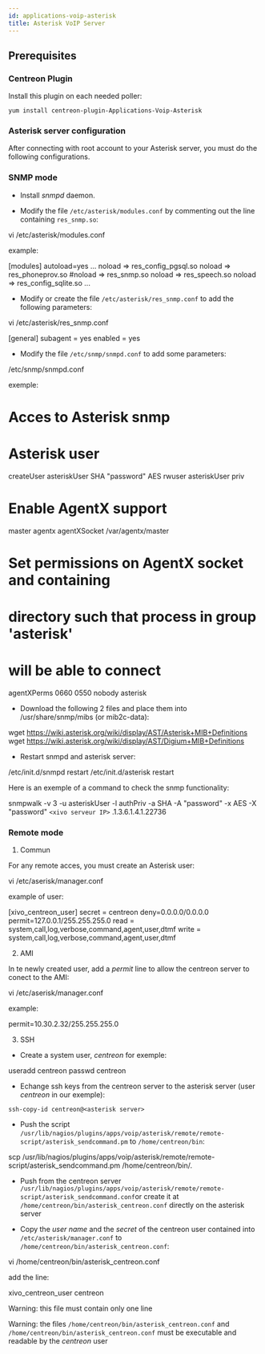```yaml
---
id: applications-voip-asterisk
title: Asterisk VoIP Server
---
```


## Prerequisites

### Centreon Plugin

Install this plugin on each needed poller:

``` shell
yum install centreon-plugin-Applications-Voip-Asterisk
```

### Asterisk server configuration

After connecting with root account to your Asterisk server, you must do the
following configurations.

### SNMP mode

- Install *snmpd* daemon.

- Modify the file `/etc/asterisk/modules.conf` by commenting out the line
containing `res_snmp.so`:

vi /etc/asterisk/modules.conf

example:

[modules] autoload=yes
... noload => res_config_pgsql.so noload => res_phoneprov.so #noload => res_snmp.so noload => res_speech.so noload => res_config_sqlite.so ...

- Modify or create the file `/etc/asterisk/res_snmp.conf` to add the following
parameters:

vi /etc/asterisk/res\_snmp.conf

\[general\] subagent = yes enabled = yes

- Modify the file `/etc/snmp/snmpd.conf` to add some parameters:

/etc/snmp/snmpd.conf

exemple:

# Acces to Asterisk snmp
# Asterisk user
createUser asteriskUser SHA "password" AES
rwuser asteriskUser priv
# Enable AgentX support
master agentx
agentXSocket /var/agentx/master
# Set permissions on AgentX socket and containing
# directory such that process in group 'asterisk'
# will be able to connect
agentXPerms  0660 0550 nobody asterisk

- Download the following 2 files and place them into /usr/share/snmp/mibs (or
mib2c-data):

wget <https://wiki.asterisk.org/wiki/display/AST/Asterisk+MIB+Definitions>
wget <https://wiki.asterisk.org/wiki/display/AST/Digium+MIB+Definitions>

- Restart snmpd and asterisk server:

/etc/init.d/snmpd restart /etc/init.d/asterisk restart

Here is an exemple of a command to check the snmp functionality:

snmpwalk -v 3 -u asteriskUser -l authPriv -a SHA -A "password" -x AES -X "password" `<xivo serveur IP>` .1.3.6.1.4.1.22736

### Remote mode

1.  Commun

For any remote acces, you must create an Asterisk user:

vi /etc/aserisk/manager.conf

example of user:

[xivo_centreon_user]
secret = centreon
deny=0.0.0.0/0.0.0.0
permit=127.0.0.1/255.255.255.0
read = system,call,log,verbose,command,agent,user,dtmf
write = system,call,log,verbose,command,agent,user,dtmf

2.  AMI

In te newly created user, add a *permit* line to allow the centreon server to
conect to the AMI:

vi /etc/aserisk/manager.conf

example:

permit=10.30.2.32/255.255.255.0

3.  SSH

<!-- end list -->

- Create a system user, *centreon* for exemple:

useradd centreon passwd centreon

- Echange ssh keys from the centreon server to the asterisk server (user
*centreon* in our exemple):

`ssh-copy-id centreon@<asterisk server>`

- Push the script
`/usr/lib/nagios/plugins/apps/voip/asterisk/remote/remote-script/asterisk_sendcommand.pm`
to `/home/centreon/bin`:

scp
/usr/lib/nagios/plugins/apps/voip/asterisk/remote/remote-script/asterisk\_sendcommand.pm
/home/centreon/bin/.

- Push from the centreon server
`/usr/lib/nagios/plugins/apps/voip/asterisk/remote/remote-script/asterisk_sendcommand.conf`or
create it at `/home/centreon/bin/asterisk_centreon.conf` directly on the
asterisk server

- Copy the *user name* and the *secret* of the centreon user contained into
`/etc/asterisk/manager.conf` to `/home/centreon/bin/asterisk_centreon.conf`:

vi /home/centreon/bin/asterisk\_centreon.conf

add the line:

xivo_centreon_user centreon

Warning: this file must contain only one line

Warning: the files `/home/centreon/bin/asterisk_centreon.conf` and
`/home/centreon/bin/asterisk_centreon.conf` must be executable and readable by
the *centreon* user
